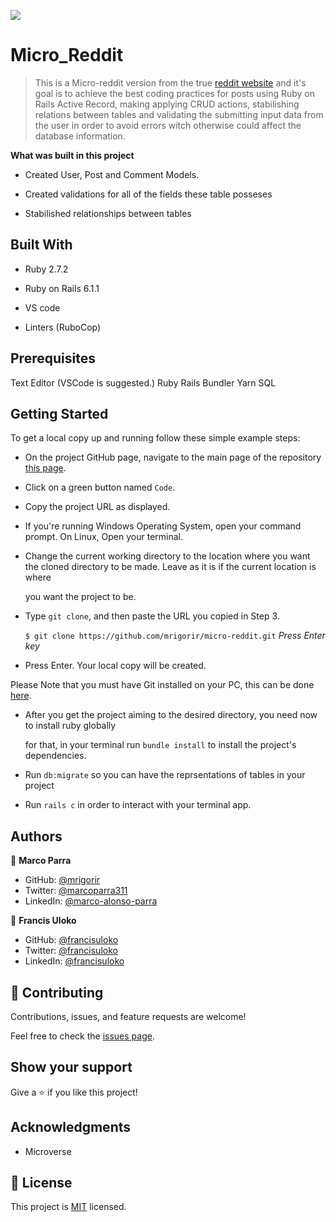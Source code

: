 ![](https://img.shields.io/badge/Microverse-blueviolet)

# Micro_Reddit

> This is a Micro-reddit version from the true [reddit website](https://www.reddit.com/)  and it's goal is to achieve the best coding practices for posts using Ruby on Rails Active Record, making applying CRUD actions, stabilishing relations between tables and validating the submitting input data from the user in order to avoid errors witch otherwise could affect the database information.  

  
**What was built in this project**

- Created User, Post and Comment Models.

- Created validations for all of the fields these table posseses

- Stabilished relationships between tables


## Built With

- Ruby 2.7.2

- Ruby on Rails 6.1.1

- VS code

- Linters (RuboCop)


## Prerequisites

Text Editor (VSCode is suggested.) Ruby Rails Bundler Yarn SQL


## Getting Started

To get a local copy up and running follow these simple example steps:

- On the project GitHub page, navigate to the main page of the repository [this page](https://github.com/mrigorir/micro-reddit.git).

- Click on a green button named `Code`.

- Copy the project URL as displayed.

- If you're running Windows Operating System, open your command prompt. On Linux, Open your terminal.

- Change the current working directory to the location where you want the cloned directory to be made. Leave as it is if the current location is where    

  you want the project to be.

- Type `git clone`, and then paste the URL you copied in Step 3.<br>

  `$ git clone https://github.com/mrigorir/micro-reddit.git` <em>Press Enter key</em><br>

- Press Enter. Your local copy will be created.

Please Note that you must have Git installed on your PC, this can be done [here](https://gist.github.com/derhuerst/1b15ff4652a867391f03).


- After you get the project aiming to the desired directory, you need now to install ruby globally
  
  for that, in your terminal run `bundle install` to install the project's dependencies.

- Run `db:migrate` so you can have the reprsentations of tables in your project

- Run `rails c` in order to interact with your terminal app.

## Authors

👤 **Marco Parra**

- GitHub: [@mrigorir](https://github.com/mrigorir)
- Twitter: [@marcoparra311](https://twitter.com/marcoparra311)
- LinkedIn: [@marco-alonso-parra](https://www.linkedin.com/in/marco-alonso-parra/)

👤 **Francis Uloko**

- GitHub: [@francisuloko](https://github.com/francisuloko)
- Twitter: [@francisuloko](https://twitter.com/francisuloko)
- LinkedIn: [@francisuloko](https://linkedin.com/in/francisuloko)


## 🤝 Contributing

Contributions, issues, and feature requests are welcome!

Feel free to check the [issues page](https://github.com/mrigorir/micro-reddit/issues).

## Show your support

Give a ⭐️ if you like this project!

## Acknowledgments

- Microverse

## 📝 License

This project is [MIT](https://en.wikipedia.org/wiki/MIT_License) licensed.